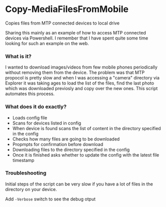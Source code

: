 # Copy-MediaFilesFromMobile
Copies files from MTP connected devices to local drive

Sharing this mainly as an example of how to access MTP connected devices via Powershell. I remember that I have spent quite some time looking for such an example on the web.

### What is it?

I wanted to download images/videos from few mobile phones periodically without removing them from the device. The problem was that MTP propocol is pretty slow and when I was accessing a "camera" directory via Explorer it was taking ages to load the list of the files, find the last photo which was downloaded previosly and copy over the new ones. This script automates this process.

### What does it do exactly?

* Loads config file
* Scans for devices listed in config
* When device is found scans the list of content in the directory specified in the config
* Checks how many files are going to be downloaded
* Propmpts for confirmation before download
* Downloading files to the directory specified in the config
* Once it is finished asks whether to update the config with the latest file timestamp

### Troubleshooting

Initial steps of the script can be very slow if you have a lot of files in the directory on your device.

Add `-Verbose` switch to see the debug otput

